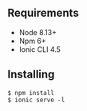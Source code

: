 Requirements
------------

* Node 8.13+
* Npm 6+
* Ionic CLI 4.5

Installing
------------

```
$ npm install
$ ionic serve -l
```


